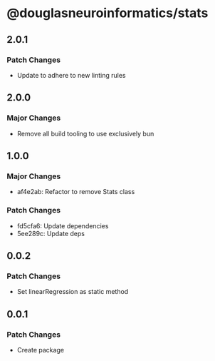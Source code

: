 # @douglasneuroinformatics/stats

## 2.0.1

### Patch Changes

- Update to adhere to new linting rules

## 2.0.0

### Major Changes

- Remove all build tooling to use exclusively bun

## 1.0.0

### Major Changes

- af4e2ab: Refactor to remove Stats class

### Patch Changes

- fd5cfa6: Update dependencies
- 5ee289c: Update deps

## 0.0.2

### Patch Changes

- Set linearRegression as static method

## 0.0.1

### Patch Changes

- Create package
